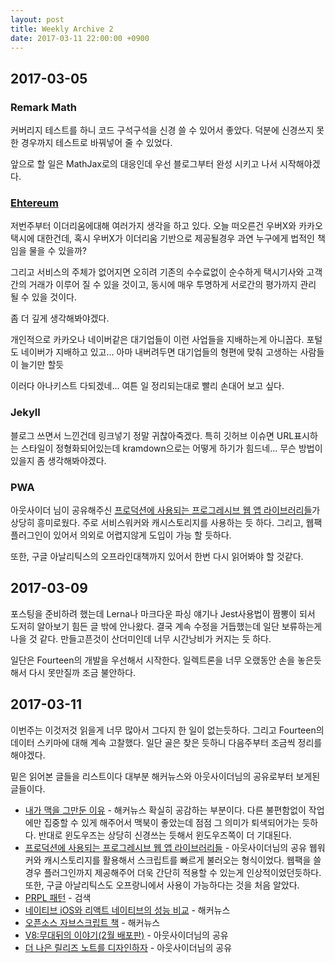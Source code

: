 ```yaml
---
layout: post
title: Weekly Archive 2
date: 2017-03-11 22:00:00 +0900
---
```


## 2017-03-05

### Remark Math

커버리지 테스트를 하니 코드 구석구석을 신경 쓸 수 있어서 좋았다. 덕분에 신경쓰지 못한 경우까지 테스트로 바꿔넣어 줄 수 있었다.

앞으로 할 일은 MathJax로의 대응인데 우선 블로그부터 완성 시키고 나서 시작해야겠다.

### [Ehtereum][ehtereum]

저번주부터 이더리움에대해 여러가지 생각을 하고 있다. 오늘 떠오른건 우버X와 카카오택시에 대한건데, 혹시 우버X가 이더리움 기반으로 제공될경우 과연 누구에게 법적인 책임을 물을 수 있을까?

그리고 서비스의 주체가 없어지면 오히려 기존의 수수료없이 순수하게 택시기사와 고객간의 거래가 이루어 질 수 있을 것이고, 동시에 매우 투명하게 서로간의 평가까지 관리 될 수 있을 것이다.

좀 더 깊게 생각해봐야겠다.

개인적으로 카카오나 네이버같은 대기업들이 이런 사업들을 지배하는게 아니꼽다. 포털도 네이버가 지배하고 있고... 아마 내버려두면 대기업들의 형편에 맞춰 고생하는 사람들이 늘기만 할듯

이러다 아나키스트 다되겠네... 여튼 일 정리되는대로 빨리 손대어 보고 싶다.

### Jekyll

블로그 쓰면서 느낀건데 링크넣기 정말 귀찮아죽겠다. 특히 깃허브 이슈면 URL표시하는 스타일이 정형화되어있는데 kramdown으로는 어떻게 하기가 힘드네... 무슨 방법이 있을지 좀 생각해봐야겠다.

### PWA

아웃사이더 님이 공유해주신 [프로덕션에 사용되는 프로그레시브 웹 앱 라이브러리들](https://medium.com/dev-channel/progressive-web-app-libraries-in-production-b52cad37d34#.ptbioslwu)가 상당히 흥미로웠다. 주로 서비스워커와 캐시스토리지를 사용하는 듯 하다.
그리고, 웹팩 플러그인이 있어서 의외로 어렵지않게 도입이 가능 할 듯하다.

또한, 구글 아날리틱스의 오프라인대책까지 있어서 한번 다시 읽어봐야 할 것같다.

## 2017-03-09

포스팅을 준비하려 했는데 Lerna나 마크다운 파싱 얘기나 Jest사용법이 짬뽕이 되서 도저히 알아보기 힘든 글 밖에 안나왔다. 결국 계속 수정을 거듭했는데 일단 보류하는게 나을 것 같다. 만들고픈것이 산더미인데 너무 시간낭비가 커지는 듯 하다.

일단은 Fourteen의 개발을 우선해서 시작한다. 일렉트론을 너무 오랬동안 손을 놓은듯 해서 다시 못만질까 조금 불안하다.

## 2017-03-11

이번주는 이것저것 읽을게 너무 많아서 그다지 한 일이 없는듯하다. 그리고 Fourteen의 데이터 스키마에 대해 계속 고찰했다. 일단 골은 찾은 듯하니 다음주부터 조금씩 정리를 해야겠다.

밑은 읽어본 글들을 리스트이다 대부분 해커뉴스와 아웃사이더님의 공유로부터 보게된 글들이다.

- [내가 맥을 그만둔 이유](http://char.gd/microsoft/why-i-left-mac-for-windows/) - 해커뉴스
  확실히 공감하는 부분이다. 다른 불편함없이 작업에만 집중할 수 있게 해주어서 맥북이 좋았는데 점점 그 의미가 퇴색되어가는 듯하다. 반대로 윈도우즈는 상당히 신경쓰는 듯해서 윈도우즈쪽이 더 기대된다.
- [프로덕션에 사용되는 프로그레시브 웹 앱 라이브러리들](https://medium.com/dev-channel/progressive-web-app-libraries-in-production-b52cad37d34#.ptbioslwu) - 아웃사이더님의 공유
  웹워커와 캐시스토리지를 활용해서 스크립트를 빠르게 불러오는 형식이었다. 웹팩을 쓸 경우 플러그인까지 제공해주어 더욱 간단히 적용할 수 있는게 인상적이었던듯하다.
  또한, 구글 아날리틱스도 오프랑니에서 사용이 가능하다는 것을 처음 알았다.
- [PRPL 패턴](https://developers.google.com/web/fundamentals/performance/prpl-pattern/) - 검색
- [네이티브 iOS와 리액트 네이티브의 성능 비교](https://medium.com/the-react-native-log/comparing-the-performance-between-native-ios-swift-and-react-native-7b5490d363e2#.ckam9w1td) - 해커뉴스
- [오픈소스 자브스크립트 책](https://www.ossblog.org/master-javascript-programming-with-open-source-books/) - 해커뉴스
- [V8:무대뒤의 이야기(2월 배포판)](http://benediktmeurer.de/2017/03/01/v8-behind-the-scenes-february-edition/) - 아웃사이더님의 공유
- [더 나은 릴리즈 노트를 디자인하자](https://uxdesign.cc/design-better-release-notes-3e8c8c785231#.k6kgxxhqa) - 아웃사이더님의 공유

[ehtereum]: https://www.ethereum.org/
